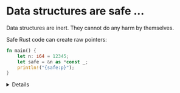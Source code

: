 # Data structures are safe ...

Data structures are inert. They cannot do any harm by themselves.

Safe Rust code can create raw pointers:

```rust
fn main() {
    let n: i64 = 12345;
    let safe = &n as *const _;
    println!("{safe:p}");
}
```

<details>

Consider a raw pointer to an integer, i.e. the value `safe` is the raw pointer
type `*const i64`. Raw pointers can be out-of-bounds, misaligned, or refer to
null. But the unsafe keyword is not required when creating them.

</details>
